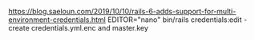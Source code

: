 https://blog.saeloun.com/2019/10/10/rails-6-adds-support-for-multi-environment-credentials.html
EDITOR="nano" bin/rails credentials:edit      - create credentials.yml.enc and master.key